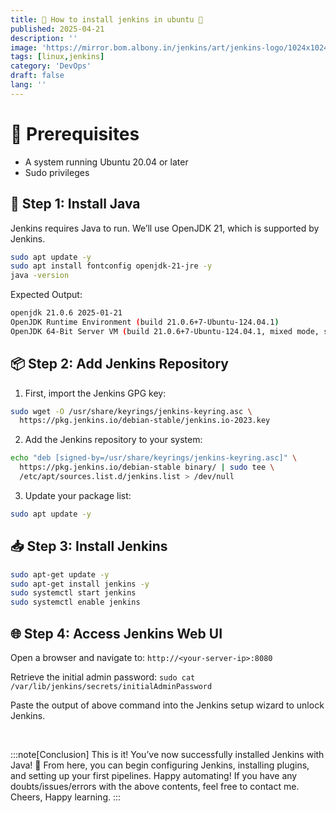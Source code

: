 ```yaml
---
title: 🚀 How to install jenkins in ubuntu 🔄
published: 2025-04-21
description: ''
image: 'https://mirror.bom.albony.in/jenkins/art/jenkins-logo/1024x1024/headshot.png'
tags: [linux,jenkins]
category: 'DevOps'
draft: false 
lang: ''
---
```


# 🧰 Prerequisites
- A system running Ubuntu 20.04 or later
- Sudo privileges


## 🔧 Step 1: Install Java
Jenkins requires Java to run. We’ll use OpenJDK 21, which is supported by Jenkins.
```bash
sudo apt update -y
sudo apt install fontconfig openjdk-21-jre -y
java -version
```

Expected Output:
```bash
openjdk 21.0.6 2025-01-21
OpenJDK Runtime Environment (build 21.0.6+7-Ubuntu-124.04.1)
OpenJDK 64-Bit Server VM (build 21.0.6+7-Ubuntu-124.04.1, mixed mode, sharing)
```

## 📦 Step 2: Add Jenkins Repository

1. First, import the Jenkins GPG key:
```bash
sudo wget -O /usr/share/keyrings/jenkins-keyring.asc \
  https://pkg.jenkins.io/debian-stable/jenkins.io-2023.key
```
2. Add the Jenkins repository to your system:
```bash
echo "deb [signed-by=/usr/share/keyrings/jenkins-keyring.asc]" \
  https://pkg.jenkins.io/debian-stable binary/ | sudo tee \
  /etc/apt/sources.list.d/jenkins.list > /dev/null
```
3. Update your package list:
```bash
sudo apt update -y
```


## 📥 Step 3: Install Jenkins

```bash
sudo apt-get update -y
sudo apt-get install jenkins -y
sudo systemctl start jenkins
sudo systemctl enable jenkins
```

## 🌐 Step 4: Access Jenkins Web UI

Open a browser and navigate to: `http://<your-server-ip>:8080`

Retrieve the initial admin password: `sudo cat /var/lib/jenkins/secrets/initialAdminPassword`

Paste the output of above command into the Jenkins setup wizard to unlock Jenkins.


<br>

:::note[Conclusion]
This is it! You’ve now successfully installed Jenkins with Java! 🎉
From here, you can begin configuring Jenkins, installing plugins, and setting up your first pipelines. Happy automating! If you have any doubts/issues/errors with the above contents, feel free to contact me. Cheers, Happy learning.
:::
